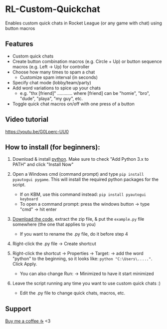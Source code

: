 # RL-Custom-Quickchat
Enables custom quick chats in Rocket League (or any game with chat) using button macros

## Features
- Custom quick chats
- Create button combination macros (e.g. Circle + Up) or button sequence macros (e.g. Left -> Up) for controller
- Choose how many times to spam a chat
  - Customize spam interval (in seconds)
- Specify chat mode (lobby/team/party)
- Add word variations to spice up your chats
  - e.g. "thx [friend]"  ............  where [friend] can be "homie", "bro", "dude", "playa", "my guy", etc.
- Toggle quick chat macros on/off with one press of a button

## Video tutorial
https://youtu.be/G0Lperc-UU0

## How to install (for beginners):
1. Download & install [python](https://www.python.org/getit/). Make sure to check "Add Python 3.x to PATH" and click "Install Now"
 
2. Open a Windows cmd (command prompt) and type `pip install pyautogui pygame`. This will install the required python packages for the script.
   - If on KBM, use this command instead: `pip install pyautogui keyboard`
   - To open a command prompt: press the windows button -> type "cmd" -> hit enter
4. [Download the code](https://github.com/smallest-cock/RL-Custom-Quickchat/archive/refs/heads/main.zip), extract the zip file, & put the `example.py` file somewhere (the one that applies to you)
   - If you want to rename the .py file, do it before step 4
7. Right-click the .py file -> Create shortcut
8. Right-click the shortcut -> Properties -> Target: -> add the word "python" to the beginning, so it looks like: `python "C:\Users\....."`. Click Apply.
    - You can also change Run: -> Minimized to have it start minimized
9. Leave the script running any time you want to use custom quick chats :)
   - Edit the .py file to change quick chats, macros, etc.

## Support
[Buy me a coffee ☕](https://cash.app/$naptime559) <3
